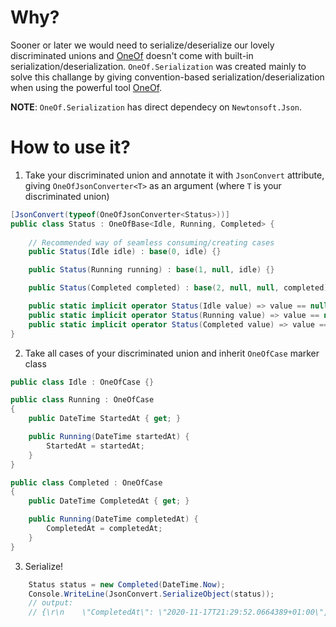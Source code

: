 ﻿# Why?

Sooner or later we would need to serialize/deserialize our lovely discriminated unions and [OneOf](https://github.com/mcintyre321/OneOf) doesn't come with built-in serialization/deserialization. `OneOf.Serialization` was created mainly to solve this challange by giving convention-based serialization/deserialization when using the powerful tool [OneOf](https://github.com/mcintyre321/OneOf).

**NOTE**: `OneOf.Serialization` has direct dependecy on `Newtonsoft.Json`.

# How to use it?

1. Take your discriminated union and annotate it with `JsonConvert` attribute, giving `OneOfJsonConverter<T>` as an argument (where `T` is your discriminated union)
```csharp
[JsonConvert(typeof(OneOfJsonConverter<Status>))]
public class Status : OneOfBase<Idle, Running, Completed> {
    
    // Recommended way of seamless consuming/creating cases
    public Status(Idle idle) : base(0, idle) {}

    public Status(Running running) : base(1, null, idle) {}

    public Status(Completed completed) : base(2, null, null, completed)

    public static implicit operator Status(Idle value) => value == null? null : new Status(value)
    public static implicit operator Status(Running value) => value == null? null : new Status(value)
    public static implicit operator Status(Completed value) => value == null? null : new Status(value)
}
```

2. Take all cases of your discriminated union and inherit `OneOfCase` marker class
```csharp
public class Idle : OneOfCase {}

public class Running : OneOfCase 
{
    public DateTime StartedAt { get; }

    public Running(DateTime startedAt) {
        StartedAt = startedAt;
    }
}

public class Completed : OneOfCase 
{
    public DateTime CompletedAt { get; }

    public Running(DateTime completedAt) {
        CompletedAt = completedAt;
    }
}
```
3. Serialize!
```csharp
    Status status = new Completed(DateTime.Now);
    Console.WriteLine(JsonConvert.SerializeObject(status));
    // output:
    // {\r\n    \"CompletedAt\": \"2020-11-17T21:29:52.0664389+01:00\",\r\n    \"Value\": \"Completed\"\r\n  }
```

